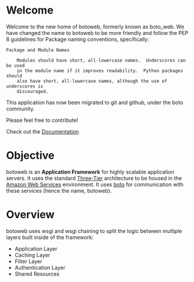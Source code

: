 Welcome
=======

Welcome to the new home of botoweb, formerly known as boto_web. We have changed the name to botoweb to be more friendly and follow the PEP 8 guidelines for Package naming conventions, specifically:

    Package and Module Names

        Modules should have short, all-lowercase names.  Underscores can be used
        in the module name if it improves readability.  Python packages should
        also have short, all-lowercase names, although the use of underscores is
        discouraged.

This application has now been migrated to git and github, under the boto community.

Please feel free to contribute!

Check out the [Documentation](http://botoweb.readthedocs.org/)

Objective
==========

botoweb is an **Application Framework** for highly scalable application servers. It uses the standard [Three-Tier](http://en.wikipedia.org/wiki/Multitier_architecture#Three-tier_architecture) architecture to be housed in the [Amazon Web Services](http://aws.amazon.com/) environment. It uses [boto](http://code.google.com/p/boto) for communication with these services (hence the name, botoweb).


Overview
========
botoweb uses wsgi and wsgi chaining to split the logic between multiple layers built inside of the framework:

 * Application Layer
 * Caching Layer
 * Filter Layer
 * Authentication Layer
 * Shared Resources
